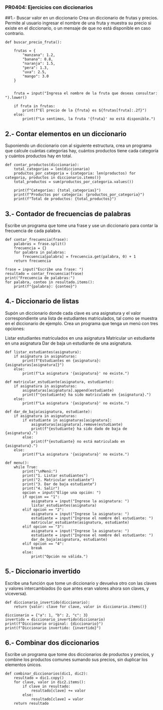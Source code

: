 ### PR0404: Ejercicios con diccionarios
##1.- Buscar valor en un diccionario
Crea un diccionario de frutas y precios. Permite al usuario ingresar el nombre de una fruta y muestra su precio si existe en el diccionario, o un mensaje de que no está disponible en caso contrario.
```
def buscar_precio_fruta():
 
    frutas = {
        "manzana": 1.2,
        "banana": 0.8,
        "naranja": 1.5,
        "pera": 1.3,
        "uva": 2.5,
        "mango": 3.0
    }
    

    fruta = input("Ingresa el nombre de la fruta que deseas consultar: ").lower()

    if fruta in frutas:
        print(f"El precio de la {fruta} es ${frutas[fruta]:.2f}")
    else:
        print(f"Lo sentimos, la fruta '{fruta}' no está disponible.")
```
## 2.- Contar elementos en un diccionario
Suponiendo un diccionario con al siguiente estructura, crea un programa que calcule cuántas categorías hay, cuántos productos tiene cada categoría y cuántos productos hay en total.
```
def contar_productos(diccionario):
    total_categorias = len(diccionario)
    productos_por_categoria = {categoria: len(productos) for categoria, productos in diccionario.items()}
    total_productos = sum(productos_por_categoria.values())
    
    print(f"Categorías: {total_categorias}")
    print(f"Productos por categoría: {productos_por_categoria}")
    print(f"Total de productos: {total_productos}")
```
## 3.- Contador de frecuencias de palabras
Escribe un programa que tome una frase y use un diccionario para contar la frecuencia de cada palabra.
```
def contar_frecuencia(frase):
    palabras = frase.split()
    frecuencia = {}
    for palabra in palabras:
        frecuencia[palabra] = frecuencia.get(palabra, 0) + 1
    return frecuencia

frase = input("Escribe una frase: ")
resultado = contar_frecuencia(frase)
print("Frecuencia de palabras:")
for palabra, conteo in resultado.items():
    print(f"{palabra}: {conteo}")
```
## 4.- Diccionario de listas
Supón un diccionario donde cada clave es una asignatura y el valor correspondiente una lista de estudiantes matriculados, tal como se muestra en el diccionario de ejemplo. Crea un programa que tenga un menú con tres opciones:

Listar estudiantes matriculados en una asignatura
Matricular un estudiante en una asignatura
Dar de baja un estudiante de una asignatura.
```
def listar_estudiantes(asignatura):
    if asignatura in asignaturas:
        print(f"Estudiantes en {asignatura}: {asignaturas[asignatura]}")
    else:
        print(f"La asignatura '{asignatura}' no existe.")

def matricular_estudiante(asignatura, estudiante):
    if asignatura in asignaturas:
        asignaturas[asignatura].append(estudiante)
        print(f"{estudiante} ha sido matriculado en {asignatura}.")
    else:
        print(f"La asignatura '{asignatura}' no existe.")

def dar_de_baja(asignatura, estudiante):
    if asignatura in asignaturas:
        if estudiante in asignaturas[asignatura]:
            asignaturas[asignatura].remove(estudiante)
            print(f"{estudiante} ha sido dado de baja de {asignatura}.")
        else:
            print(f"{estudiante} no está matriculado en {asignatura}.")
    else:
        print(f"La asignatura '{asignatura}' no existe.")

def menu():
    while True:
        print("\nMenú:")
        print("1. Listar estudiantes")
        print("2. Matricular estudiante")
        print("3. Dar de baja estudiante")
        print("4. Salir")
        opcion = input("Elige una opción: ")
        if opcion == "1":
            asignatura = input("Ingrese la asignatura: ")
            listar_estudiantes(asignatura)
        elif opcion == "2":
            asignatura = input("Ingrese la asignatura: ")
            estudiante = input("Ingrese el nombre del estudiante: ")
            matricular_estudiante(asignatura, estudiante)
        elif opcion == "3":
            asignatura = input("Ingrese la asignatura: ")
            estudiante = input("Ingrese el nombre del estudiante: ")
            dar_de_baja(asignatura, estudiante)
        elif opcion == "4":
            break
        else:
            print("Opción no válida.")
```
## 5.- Diccionario invertido
Escribe una función que tome un diccionario y devuelva otro con las claves y valores intercambiados (lo que antes eran valores ahora son claves, y viceversa).
```
def diccionario_invertido(diccionario):
    return {valor: clave for clave, valor in diccionario.items()}

diccionario = {"a": 1, "b": 2, "c": 3}
invertido = diccionario_invertido(diccionario)
print(f"Diccionario original: {diccionario}")
print(f"Diccionario invertido: {invertido}")
```
## 6.- Combinar dos diccionarios
Escribe un programa que tome dos diccionarios de productos y precios, y combine los productos comunes sumando sus precios, sin duplicar los elementos únicos.
```
def combinar_diccionarios(dic1, dic2):
    resultado = dic1.copy()
    for clave, valor in dic2.items():
        if clave in resultado:
            resultado[clave] += valor
        else:
            resultado[clave] = valor
    return resultado

```